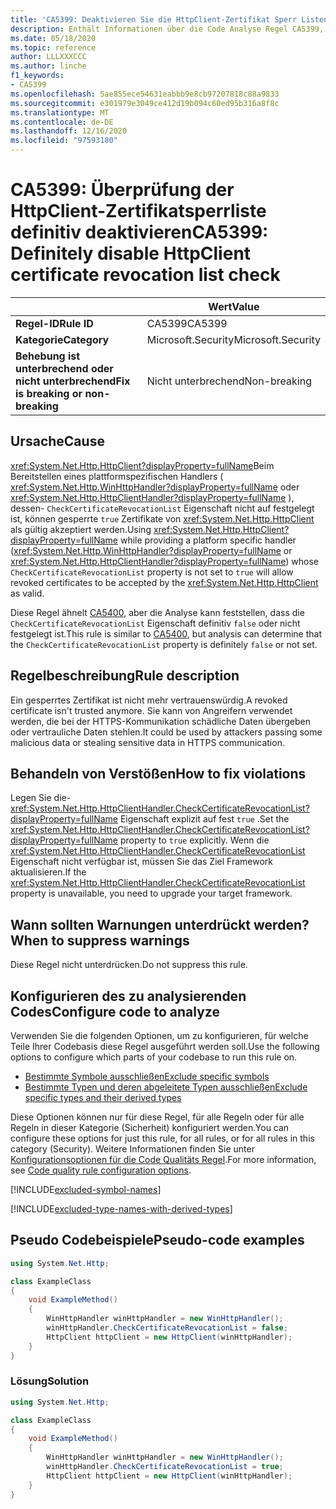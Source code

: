 ```yaml
---
title: 'CA5399: Deaktivieren Sie die HttpClient-Zertifikat Sperr Listen-Überprüfung (Code Analyse) definitiv.'
description: Enthält Informationen über die Code Analyse Regel CA5399, einschließlich der Gründe, der Behebung von Verstößen und der Zeit, zu der Sie unterdrückt werden soll.
ms.date: 05/18/2020
ms.topic: reference
author: LLLXXXCCC
ms.author: linche
f1_keywords:
- CA5399
ms.openlocfilehash: 5ae855ece54631eabbb9e8cb97207818c88a9833
ms.sourcegitcommit: e301979e3049ce412d19b094c60ed95b316a8f8c
ms.translationtype: MT
ms.contentlocale: de-DE
ms.lasthandoff: 12/16/2020
ms.locfileid: "97593180"
---
```

# <a name="ca5399-definitely-disable-httpclient-certificate-revocation-list-check"></a><span data-ttu-id="77178-103">CA5399: Überprüfung der HttpClient-Zertifikatsperrliste definitiv deaktivieren</span><span class="sxs-lookup"><span data-stu-id="77178-103">CA5399: Definitely disable HttpClient certificate revocation list check</span></span>

| | <span data-ttu-id="77178-104">Wert</span><span class="sxs-lookup"><span data-stu-id="77178-104">Value</span></span> |
|-|-|
| <span data-ttu-id="77178-105">**Regel-ID**</span><span class="sxs-lookup"><span data-stu-id="77178-105">**Rule ID**</span></span> |<span data-ttu-id="77178-106">CA5399</span><span class="sxs-lookup"><span data-stu-id="77178-106">CA5399</span></span>|
| <span data-ttu-id="77178-107">**Kategorie**</span><span class="sxs-lookup"><span data-stu-id="77178-107">**Category**</span></span> |<span data-ttu-id="77178-108">Microsoft.Security</span><span class="sxs-lookup"><span data-stu-id="77178-108">Microsoft.Security</span></span>|
| <span data-ttu-id="77178-109">**Behebung ist unterbrechend oder nicht unterbrechend**</span><span class="sxs-lookup"><span data-stu-id="77178-109">**Fix is breaking or non-breaking**</span></span> |<span data-ttu-id="77178-110">Nicht unterbrechend</span><span class="sxs-lookup"><span data-stu-id="77178-110">Non-breaking</span></span>|

## <a name="cause"></a><span data-ttu-id="77178-111">Ursache</span><span class="sxs-lookup"><span data-stu-id="77178-111">Cause</span></span>

<span data-ttu-id="77178-112"><xref:System.Net.Http.HttpClient?displayProperty=fullName>Beim Bereitstellen eines plattformspezifischen Handlers ( <xref:System.Net.Http.WinHttpHandler?displayProperty=fullName> oder <xref:System.Net.Http.HttpClientHandler?displayProperty=fullName> ), dessen- `CheckCertificateRevocationList` Eigenschaft nicht auf festgelegt ist, können gesperrte `true` Zertifikate von <xref:System.Net.Http.HttpClient> als gültig akzeptiert werden.</span><span class="sxs-lookup"><span data-stu-id="77178-112">Using <xref:System.Net.Http.HttpClient?displayProperty=fullName> while providing a platform specific handler (<xref:System.Net.Http.WinHttpHandler?displayProperty=fullName> or <xref:System.Net.Http.HttpClientHandler?displayProperty=fullName>) whose `CheckCertificateRevocationList` property is not set to `true` will allow revoked certificates to be accepted by the <xref:System.Net.Http.HttpClient> as valid.</span></span>

<span data-ttu-id="77178-113">Diese Regel ähnelt [CA5400](ca5400.md), aber die Analyse kann feststellen, dass die `CheckCertificateRevocationList` Eigenschaft definitiv `false` oder nicht festgelegt ist.</span><span class="sxs-lookup"><span data-stu-id="77178-113">This rule is similar to [CA5400](ca5400.md), but analysis can determine that the `CheckCertificateRevocationList` property is definitely `false` or not set.</span></span>

## <a name="rule-description"></a><span data-ttu-id="77178-114">Regelbeschreibung</span><span class="sxs-lookup"><span data-stu-id="77178-114">Rule description</span></span>

<span data-ttu-id="77178-115">Ein gesperrtes Zertifikat ist nicht mehr vertrauenswürdig.</span><span class="sxs-lookup"><span data-stu-id="77178-115">A revoked certificate isn't trusted anymore.</span></span> <span data-ttu-id="77178-116">Sie kann von Angreifern verwendet werden, die bei der HTTPS-Kommunikation schädliche Daten übergeben oder vertrauliche Daten stehlen.</span><span class="sxs-lookup"><span data-stu-id="77178-116">It could be used by attackers passing some malicious data or stealing sensitive data in HTTPS communication.</span></span>

## <a name="how-to-fix-violations"></a><span data-ttu-id="77178-117">Behandeln von Verstößen</span><span class="sxs-lookup"><span data-stu-id="77178-117">How to fix violations</span></span>

<span data-ttu-id="77178-118">Legen Sie die- <xref:System.Net.Http.HttpClientHandler.CheckCertificateRevocationList?displayProperty=fullName> Eigenschaft explizit auf fest `true` .</span><span class="sxs-lookup"><span data-stu-id="77178-118">Set the <xref:System.Net.Http.HttpClientHandler.CheckCertificateRevocationList?displayProperty=fullName> property to `true` explicitly.</span></span> <span data-ttu-id="77178-119">Wenn die <xref:System.Net.Http.HttpClientHandler.CheckCertificateRevocationList> Eigenschaft nicht verfügbar ist, müssen Sie das Ziel Framework aktualisieren.</span><span class="sxs-lookup"><span data-stu-id="77178-119">If the <xref:System.Net.Http.HttpClientHandler.CheckCertificateRevocationList> property is unavailable, you need to upgrade your target framework.</span></span>

## <a name="when-to-suppress-warnings"></a><span data-ttu-id="77178-120">Wann sollten Warnungen unterdrückt werden?</span><span class="sxs-lookup"><span data-stu-id="77178-120">When to suppress warnings</span></span>

<span data-ttu-id="77178-121">Diese Regel nicht unterdrücken.</span><span class="sxs-lookup"><span data-stu-id="77178-121">Do not suppress this rule.</span></span>

## <a name="configure-code-to-analyze"></a><span data-ttu-id="77178-122">Konfigurieren des zu analysierenden Codes</span><span class="sxs-lookup"><span data-stu-id="77178-122">Configure code to analyze</span></span>

<span data-ttu-id="77178-123">Verwenden Sie die folgenden Optionen, um zu konfigurieren, für welche Teile Ihrer Codebasis diese Regel ausgeführt werden soll.</span><span class="sxs-lookup"><span data-stu-id="77178-123">Use the following options to configure which parts of your codebase to run this rule on.</span></span>

- [<span data-ttu-id="77178-124">Bestimmte Symbole ausschließen</span><span class="sxs-lookup"><span data-stu-id="77178-124">Exclude specific symbols</span></span>](#exclude-specific-symbols)
- [<span data-ttu-id="77178-125">Bestimmte Typen und deren abgeleitete Typen ausschließen</span><span class="sxs-lookup"><span data-stu-id="77178-125">Exclude specific types and their derived types</span></span>](#exclude-specific-types-and-their-derived-types)

<span data-ttu-id="77178-126">Diese Optionen können nur für diese Regel, für alle Regeln oder für alle Regeln in dieser Kategorie (Sicherheit) konfiguriert werden.</span><span class="sxs-lookup"><span data-stu-id="77178-126">You can configure these options for just this rule, for all rules, or for all rules in this category (Security).</span></span> <span data-ttu-id="77178-127">Weitere Informationen finden Sie unter [Konfigurationsoptionen für die Code Qualitäts Regel](../code-quality-rule-options.md).</span><span class="sxs-lookup"><span data-stu-id="77178-127">For more information, see [Code quality rule configuration options](../code-quality-rule-options.md).</span></span>

[!INCLUDE[excluded-symbol-names](~/includes/code-analysis/excluded-symbol-names.md)]

[!INCLUDE[excluded-type-names-with-derived-types](~/includes/code-analysis/excluded-type-names-with-derived-types.md)]

## <a name="pseudo-code-examples"></a><span data-ttu-id="77178-128">Pseudo Codebeispiele</span><span class="sxs-lookup"><span data-stu-id="77178-128">Pseudo-code examples</span></span>

```csharp
using System.Net.Http;

class ExampleClass
{
    void ExampleMethod()
    {
        WinHttpHandler winHttpHandler = new WinHttpHandler();
        winHttpHandler.CheckCertificateRevocationList = false;
        HttpClient httpClient = new HttpClient(winHttpHandler);
    }
}
```

### <a name="solution"></a><span data-ttu-id="77178-129">Lösung</span><span class="sxs-lookup"><span data-stu-id="77178-129">Solution</span></span>

```csharp
using System.Net.Http;

class ExampleClass
{
    void ExampleMethod()
    {
        WinHttpHandler winHttpHandler = new WinHttpHandler();
        winHttpHandler.CheckCertificateRevocationList = true;
        HttpClient httpClient = new HttpClient(winHttpHandler);
    }
}
```
